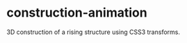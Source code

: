 construction-animation
======================

3D construction of a rising structure using CSS3 transforms.
